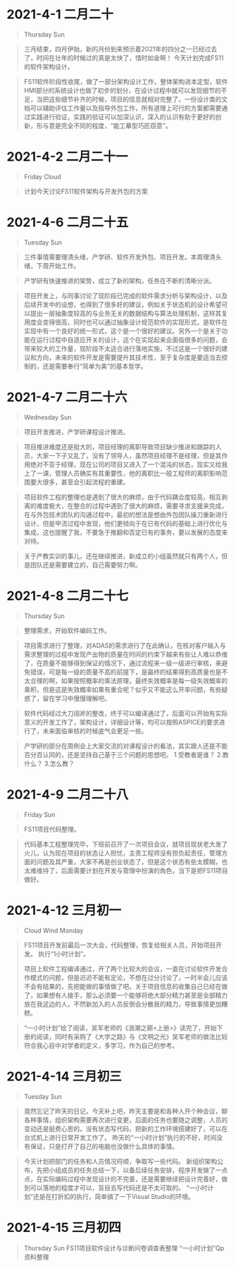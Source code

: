 # 2021-4-1 二月二十
> Thursday Sun

> 三月结束，四月伊始，新的月份到来预示着2021年的四分之一已经过去了，时间在壮年的时候过的真是太快了，惜时如金啊！
> 今天计划完成FS11的软件架构设计。

> FS11软件阶段性收尾，做了一部分架构设计工作，整体架构进本定型，软件HMI部分的系统设计也做了初步的划分，在设计过程中就可以发现细节的不足，当把这些细节补齐的时候，项目的信息就相对完整了，一份设计类的文档可以辅助评估工作量以及指导外包工作，所有道理上可行的方案都需要通过实践进行验证，实践的验证可以加深认识，深入的认识有助于更好的创新，形与意是完全不同的程度，“能工摹型巧匠窃意”。

# 2021-4-2 二月二十一
> Friday Cloud 

> 计划今天讨论FS11软件架构与开发外包的方案 

# 2021-4-6 二月二十五
> Tuesday Sun 

> 三件事情需要理清头绪，产学研、软件开发外包、项目开发。本周理清头绪，下周开始工作。 

> 产学研有快速推进的架势，成立了新的架构，任务在不断的清晰分派。

> 项目开发上，与同事讨论了现阶段已完成的软件需求分析与架构设计，以及后续开发中的设想，也得到了很多好的建议，例如关于状态机的设计希望可以提出一层抽象度较高的与业务无关的数据结构与算法处理机制，这样其复用度会变得很高，同时也可以通过抽象设计规范软件的实现形式，是软件在实现中有一个良好的统一形式，这个是一个很好的建议。另外一个是关于功能在运行过程中自适应开关的设计，这个在实现起来会面临很多的问题，会带来较大的工作量，现阶段不太适合进行落地实施，不过这是一个很好的建议和方向，未来的软件开发是需要提升其技术性，至于复杂度是要适当去控制的，还是需要奉行“简单为美”的基本哲学。

# 2021-4-7 二月二十六
> Wednesday Sun

> 项目开发推进，产学研课程设计推进。

> 项目推进难度还是挺大的，项目经理的离职导致项目缺少推进和跟踪的人员，大家一下子又乱了，没有了领导人，虽然项目经理不是经理，但是其作用绝对不亚于经理，现在公司的项目又进入了一个混沌的状态，现实又给我上了一课，管理人员确实有其重要性，他的离职比一般工程师的离职影响范围要大很多，甚至会引起流程的重建。

> 项目软件工程的整理也是遇到了很大的麻烦，由于代码耦合度较高，相互剥离的难度极大，在整合的过程中遇到了很大的麻烦，需要寻求支援来完成，在与外包技术团队的沟通过程中，最初的想法是想由外包团队操刀重新进行设计，但是甲流过程中发现，他们更倾向于在已有代码的基础上进行优化与集成，这也提醒了我，不要急于推翻和否定已有的事务，要以发展的态度来对待。

> 关于产教实训的事儿，还在继续推进，新成立的小组虽然就只有两个人，但是团队还是需要建立的，自己需要努力啊。

# 2021-4-8 二月二十七
> Thursday Sun

> 整理需求，开始软件编码工作。

> 项目需求进行了整理，对ADAS的需求进行了在此确认，在核对客户输入与需求整理的过程中发现产出物的质量在时间的约束下越来有些让人难以恭维了，在质量不能够得到保证的情况下，通过流程来一级一级进行审核，来避免错误，可是每一级的质量不高的前提下，是最终的结果得到高质量也是不太合理的啊，如果按照概率的乘法原理，最终失效概率是每一级失效概率的乘积，但是这是失效概率如果有重合呢？似乎又不能这么开率问题，有些疑惑了，留在学习中慢慢理解吧。

> 软件代码经过大刀阔斧的整改，终于可以编译通过了，后面可以开始有实际意义的开发工作了，架构设计，详细设计等，均可以按照ASPICE的要求进行了，未来面临审核的时候底气会更足一些。

> 产学研的部分在周例会上大家交流的对课程设计的看法，其实跟人还是不能百分百认同的，还是坚持自己基于三个问题的思想吧。
> 1.受教者是谁？
> 2.教什么？
> 3.怎么教？

# 2021-4-9 二月二十八
> Friday Sun

> FS11项目代码整理。 

> 代码基本工程整理完毕，下班前召开了一次项目会议，就项目现状老大发了火儿，认为现在项目的状态让人担忧，主责工程师没有担负起责任，管理方面的问题及其严重，大家不再是创业状态了，但是这个状态有些太模糊，也太难维持了，后面需要计划在开发与管理中扮演的角色，当下是把FS11项目做好。

# 2021-4-12 三月初一
> Cloud Wind Monday

> FS11项目开发前最后一次大会，代码整理，恢复给相关人员，开始项目开发。
> 执行“1小时计划”。
> 
> 项目上软件工程编译通过，开了两个比较大的会议，一直在讨论软件开发合作模式的问题，但是迟迟不能有定论，不想在过分讨论了，一时半会儿应该不会有结果的，先把能做的事情做了吧。关于项目信息的收集自己已经在做了，如果想有人接手，那么必须要一个能够将绝大部分精力甚至是全部精力放在我这边的人，不然新加入的人员反倒会分散我的精力，导致事情更加糟糕。

> “一小时计划”给了阅读，吴军老师的《浪潮之巅<上册>》读完了，开始下册的阅读，同时有采购了《大学之路》与《文明之光》吴军老师的做法比较符合我心目中对学者的定义，多学习，作为自己的参考。 

# 2021-4-14 三月初三
> Tuesday Sun 

> 竟然忘记了昨天的日记，今天补上吧，昨天主要是和各种人开个种会议，聊各种事情，组织架构需要再次进行变更，后面的任务也要随之调整，人员的变动还是挺费心思的。没有状态写代码，把新的工作环境搭建好了，可以在台式机上进行日常开发工作了。
> 昨天的“一小时计划”执行的不好，时间没有保证，只是打开了自己的电脑也没做什么具体的事情。

> 今天计划把部门的任务和人员情况捋顺，争取写一些代码。
> 新组织架构公布，先把小组成员的任务总结一下，以备后续任务安排，程序开发做了一点点，在实际编码过程中发现设计的不完善，还是需要继续把设计完善好，做到可以落地的程度才可以，盲目去写代码还是不太可取的。
> “一小时计划”还是在打折扣的执行，简单搞了一下Visual Studio的环境。

# 2021-4-15 三月初四
> Thursday Sun
> FS11项目软件设计与诊断问卷调查表整理
> “一小时计划”Qp资料整理

